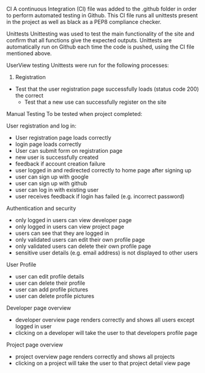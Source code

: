 


CI
A continuous Integration (CI) file was added to the .github folder in order to perform automated testing in Github.
This CI file runs all unittests present in the project as well as black as a PEP8 compliance checker.


Unittests
Unittesting was used to test the main functionality of the site and confirm that all functions give the expected outputs. Unittests are automatically run on Github each time the code is pushed, using the CI file mentioned above.

UserView testing
Unittests were run for the following processes:
1. Registration
- Test that the user registration page successfully loads (status code 200) the correct 
    - Test that a new use can successfully register on the site









Manual Testing
To be tested when project completed:

User registration and log in:
- User registration page loads correctly
- login page loads correctly
- User can submit form on registration page
- new user is successfully created
- feedback if account creation failure
- user logged in and redirected correctly to home page after signing up
- user can sign up with google
- user can sign up with github
- user can log in with existing user
- user receives feedback if login has failed (e.g. incorrect password)


Authentication and security
- only logged in users can view developer page
- only logged in users can view project page
- users can see that they are logged in
- only validated users can edit their own profile page
- only validated users can delete their own profile page
- sensitive user details (e.g. email address) is not displayed to other users


User Profile
- user can edit profile details
- user can delete their profile
- user can add profile pictures
- user can delete profile pictures

Developer page overview
- developer overview page renders correctly and shows all users except logged in user
- clicking on a developer will take the user to that developers profile page


Project page overview
- project overview page renders correctly and shows all projects
- clicking on a project will take the user to that project detail view page